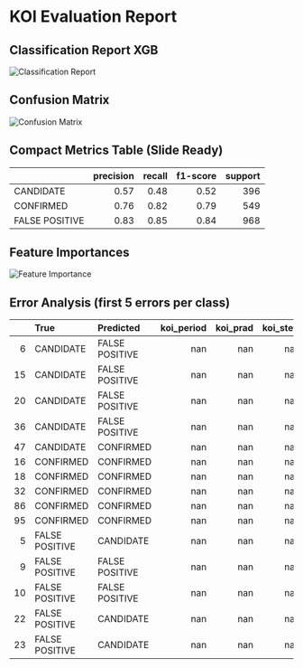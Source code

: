 # KOI Evaluation Report

## Classification Report XGB
![Classification Report](./figures/classification_report_xgb.png)

## Confusion Matrix
![Confusion Matrix](./figures/confusion_matrix.xgb)

## Compact Metrics Table (Slide Ready)
|                |   precision |   recall |   f1-score |   support |
|:---------------|------------:|---------:|-----------:|----------:|
| CANDIDATE      |        0.57 |     0.48 |       0.52 |       396 |
| CONFIRMED      |        0.76 |     0.82 |       0.79 |       549 |
| FALSE POSITIVE |        0.83 |     0.85 |       0.84 |       968 |

## Feature Importances
![Feature Importance](./figures/feature_importance.png)

## Error Analysis (first 5 errors per class)
|    | True           | Predicted      |   koi_period |   koi_prad |   koi_steff |   koi_slogg |   koi_srad |
|---:|:---------------|:---------------|-------------:|-----------:|------------:|------------:|-----------:|
|  6 | CANDIDATE      | FALSE POSITIVE |          nan |        nan |         nan |         nan |        nan |
| 15 | CANDIDATE      | FALSE POSITIVE |          nan |        nan |         nan |         nan |        nan |
| 20 | CANDIDATE      | FALSE POSITIVE |          nan |        nan |         nan |         nan |        nan |
| 36 | CANDIDATE      | FALSE POSITIVE |          nan |        nan |         nan |         nan |        nan |
| 47 | CANDIDATE      | CONFIRMED      |          nan |        nan |         nan |         nan |        nan |
| 16 | CONFIRMED      | CONFIRMED      |          nan |        nan |         nan |         nan |        nan |
| 18 | CONFIRMED      | CONFIRMED      |          nan |        nan |         nan |         nan |        nan |
| 32 | CONFIRMED      | CONFIRMED      |          nan |        nan |         nan |         nan |        nan |
| 86 | CONFIRMED      | CONFIRMED      |          nan |        nan |         nan |         nan |        nan |
| 95 | CONFIRMED      | CONFIRMED      |          nan |        nan |         nan |         nan |        nan |
|  5 | FALSE POSITIVE | CANDIDATE      |          nan |        nan |         nan |         nan |        nan |
|  9 | FALSE POSITIVE | FALSE POSITIVE |          nan |        nan |         nan |         nan |        nan |
| 10 | FALSE POSITIVE | FALSE POSITIVE |          nan |        nan |         nan |         nan |        nan |
| 22 | FALSE POSITIVE | CANDIDATE      |          nan |        nan |         nan |         nan |        nan |
| 23 | FALSE POSITIVE | CANDIDATE      |          nan |        nan |         nan |         nan |        nan |
